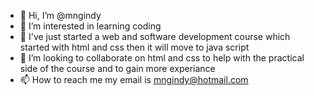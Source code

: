- 👋 Hi, I’m @mngindy
- 👀 I’m interested in learning coding
- 🌱 I've just started a web and software development course which started with html and css then it will move to java script
- 💞️ I’m looking to collaborate on html and css to help with the practical side of the course and to gain more experiance
- 📫 How to reach me my email is mngindy@hotmail.com

<!---
mngindy/mngindy is a ✨ special ✨ repository because its `README.md` (this file) appears on your GitHub profile.
You can click the Preview link to take a look at your changes.
--->
